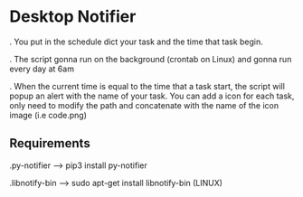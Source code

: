 
# Desktop Notifier

. You put in the schedule dict your task and the time that task begin.


. The script gonna run on the background (crontab on Linux) and gonna run every day at 6am


. When the current time is equal to the time that a task start, the script will popup an alert with the name of your task. You can add a icon for each task, only need to modify the path and concatenate with the name of the icon image (i.e code.png)


## Requirements
.py-notifier --> pip3 install py-notifier

.libnotify-bin --> sudo apt-get install libnotify-bin (LINUX)
